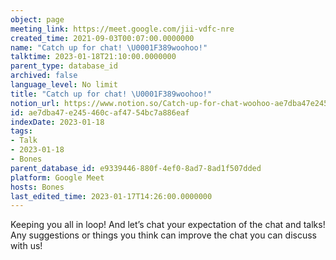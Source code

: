 ```yaml
---
object: page
meeting_link: https://meet.google.com/jii-vdfc-nre
created_time: 2021-09-03T00:07:00.0000000
name: "Catch up for chat! \U0001F389woohoo!"
talktime: 2023-01-18T21:10:00.0000000
parent_type: database_id
archived: false
language_level: No limit
title: "Catch up for chat! \U0001F389woohoo!"
notion_url: https://www.notion.so/Catch-up-for-chat-woohoo-ae7dba47e245460caf4754bc7a886eaf
id: ae7dba47-e245-460c-af47-54bc7a886eaf
indexDate: 2023-01-18
tags:
- Talk
- 2023-01-18
- Bones
parent_database_id: e9339446-880f-4ef0-8ad7-8ad1f507dded
platform: Google Meet
hosts: Bones
last_edited_time: 2023-01-17T14:26:00.0000000
---
```


Keeping you all in loop! And let’s chat your expectation of the chat and talks!
Any suggestions or things you think can improve the chat you can discuss with us!





